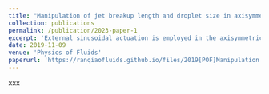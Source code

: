 ```yaml
---
title: "Manipulation of jet breakup length and droplet size in axisymmetric flow focusing upon actuation"
collection: publications
permalink: /publication/2023-paper-1
excerpt: 'External sinusoidal actuation is employed in the axisymmetric flow focusing (AFF) for generating uniform droplets in the jetting mode. The perturbations propagating along the meniscus surface can modulate the rupture of the liquid jet. Experiments indicate that the jet breakup length and the resultant droplet size can be precisely controlled in the synchronized regime, which are further confirmed by the scaling law. The finding of this study can help for better understanding of the underlying physics of actuation-aided AFF, and this active droplet generation method with fine robustness, high productivity, and nice process control would be advantageous for various potential applications.'
date: 2019-11-09
venue: 'Physics of Fluids'
paperurl: 'https://ranqiaofluids.github.io/files/2019[POF]Manipulation.pdf'
---
```

xxx
